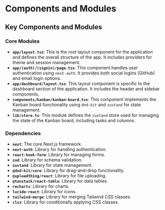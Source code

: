# Components and Modules

## Key Components and Modules

### Core Modules

*   **`app/layout.tsx`**: This is the root layout component for the application and defines the overall structure of the app. It includes providers for theme and session management.
*   **`app/(auth)/(signin)/page.tsx`**: This component handles user authentication using `next-auth`. It provides both social logins (GitHub) and email login options.
*   **`app/dashboard/layout.tsx`**: This layout component is specific to the dashboard section of the application. It includes the header and sidebar components.
*   **`components/kanban/kanban-board.tsx`**: This component implements the Kanban board functionality using `dnd-kit` and `zustand` for state management.
*   **`lib/store.ts`**: This module defines the `zustand` store used for managing the state of the Kanban board, including tasks and columns.

### Dependencies

*   **`next`**: The core Next.js framework.
*   **`next-auth`**: Library for handling authentication.
*   **`react-hook-form`**: Library for managing forms.
*   **`zod`**: Library for schema validation.
*   **`zustand`**: Library for state management.
*   **`@dnd-kit/core`**: Library for drag-and-drop functionality.
*   **`@uploadthing/react`**: Library for file uploading.
*   **`@tanstack/react-table`**: Library for data tables.
*   **`recharts`**: Library for charts.
*   **`lucide-react`**: Library for icons.
*   **`tailwind-merge`**: Library for merging Tailwind CSS classes.
*   **`clsx`**: Library for conditionally applying CSS classes.


